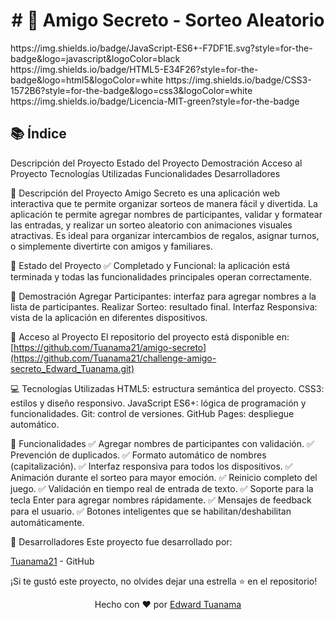 <h1 align="center"># 🎯 Amigo Secreto - Sorteo Aleatorio </h1>
https://img.shields.io/badge/JavaScript-ES6+-F7DF1E.svg?style=for-the-badge&logo=javascript&logoColor=black
https://img.shields.io/badge/HTML5-E34F26?style=for-the-badge&logo=html5&logoColor=white
https://img.shields.io/badge/CSS3-1572B6?style=for-the-badge&logo=css3&logoColor=white
https://img.shields.io/badge/Licencia-MIT-green?style=for-the-badge

## 📚 Índice
Descripción del Proyecto
Estado del Proyecto
Demostración
Acceso al Proyecto
Tecnologías Utilizadas
Funcionalidades
Desarrolladores

📝 Descripción del Proyecto
Amigo Secreto es una aplicación web interactiva que te permite organizar sorteos de manera fácil y divertida. La aplicación te permite agregar nombres de participantes, validar y formatear las entradas, y realizar un sorteo aleatorio con animaciones visuales atractivas.
Es ideal para organizar intercambios de regalos, asignar turnos, o simplemente divertirte con amigos y familiares.

🚀 Estado del Proyecto
✅ Completado y Funcional: la aplicación está terminada y todas las funcionalidades principales operan correctamente.

🎥 Demostración
Agregar Participantes: interfaz para agregar nombres a la lista de participantes.
Realizar Sorteo: resultado final.
Interfaz Responsiva: vista de la aplicación en diferentes dispositivos.

🔗 Acceso al Proyecto
El repositorio del proyecto está disponible en: [https://github.com/Tuanama21/amigo-secreto](https://github.com/Tuanama21/challenge-amigo-secreto_Edward_Tuanama.git)

💻 Tecnologías Utilizadas
HTML5: estructura semántica del proyecto.
CSS3: estilos y diseño responsivo.
JavaScript ES6+: lógica de programación y funcionalidades.
Git: control de versiones.
GitHub Pages: despliegue automático.

🎯 Funcionalidades
✅ Agregar nombres de participantes con validación.
✅ Prevención de duplicados.
✅ Formato automático de nombres (capitalización).
✅ Interfaz responsiva para todos los dispositivos.
✅ Animación durante el sorteo para mayor emoción.
✅ Reinicio completo del juego.
✅ Validación en tiempo real de entrada de texto.
✅ Soporte para la tecla Enter para agregar nombres rápidamente.
✅ Mensajes de feedback para el usuario.
✅ Botones inteligentes que se habilitan/deshabilitan automáticamente.

👥 Desarrolladores
Este proyecto fue desarrollado por:

[Tuanama21](https://github.com/Tuanama21) - GitHub

¡Si te gustó este proyecto, no olvides dejar una estrella ⭐ en el repositorio!

<div align="center">
Hecho con ❤️ por <a href="[https://github.com/tu-usuario](https://github.com/Tuanama21)">Edward Tuanama</a>
</div>
